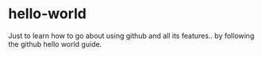# hello-world
Just to learn how to go about using github and all its features..  by following the github hello world guide.
